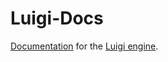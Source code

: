 # Luigi-Docs

[Documentation](https://cc618.github.io/Luigi-Docs/) for the [Luigi engine](https://github.com/Cc618/Luigi).
